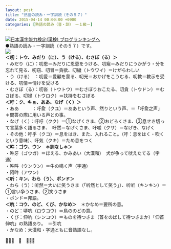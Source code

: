 ```yaml
---
layout: post
title: "熟語の読み・一字訓読（その５７）"
date: 2015-04-14 00:00:00 +0900
categories: [熟語の読み（音・訓）　ー１級－]
---
```


[![](/syuusyuu9701/assets/images/熟語の読み・一字訓読（その５７）-br_c_3028_1.gif)](http://blog.with2.net/link.php?1659096:3028 "日本漢字能力検定(漢検) ブログランキングへ")[日本漢字能力検定(漢検) ブログランキングへ](http://blog.with2.net/link.php?1659096:3028)  
●熟語の読み・一字訓読（その５７）です。  
![](/syuusyuu9701/assets/images/熟語の読み・一字訓読（その５７）-647deaf7d004a97dd62c53dea23946c0.jpg)  
**＜叨：トウ、みだり（に）、う（ける）、むさぼ（る）＞**  
・みだり（に）：叨恩＝みだりに恩恵をうける、叨窺＝みだりにうかがう・分を忘れて見る、叨窃、叨冒＝貪欲、叨穢（トウワイ）＝けがらわしい  
・う（ける）　：叨愛＝愛顧を蒙る、叨光＝おかげをこうむる、叨教＝教示を受ける、叨情＝情けを受ける  
・むさぼ（る）：叨沓（トウトウ）＝むさぼりおこたる、叨貪（トウドン）＝むさぼる、叨禄（トウロク）＝扶持をむさぼる  
**＜吁：ク、キョ、ああ、なげ（く）＞**  
・ああ　　　：吁兪（クユ）＝ああという声、然りという声、＝「吁兪之声」　＊問答の際に用いる声との事。  
・なげ（く）：吁吁（クク）＝①なげくさま、②おどろくさま、③息せき切って言葉多く語るさま、　吁然＝なげくさま、吁嗟（クサ）＝なげき、なげく  
・その他：吁乎（クコ）＝息をはき、また、入れること。（吁：息をはく・吹くという意味）、吁気（クキ）＝ため息をつく  
**＜吽：ゴウ、ウン　＊訓なし＊＞**  
・吽牙（ゴウガ）＝ほえる、かみあい（大漢和）　犬が争って吠えたてる（字通）  
・吽吽（ウンウン）＝牛の鳴く声（字通）  
・阿吽（アウン）  
**＜听：キン、わら（う）、ポンド＞**  
・わら（う）：听然＝大いに笑うさま（「听然として笑う」）、听听（キンキン）＝①言い争うさま、②笑うさま  
・ポンド＝邦語。  
**＜吭：コウ、のど、くび、かなめ＞**　＊かなめ＝要所の意。  
・のど：哢吭（ロウコウ）＝鳥ののどの意。  
・くび：伸吭（シンコウ）＝ものを待つさま（首をのばして待つさまか）「仰首伸吭」の熟語あり。　＝引吭  
・かなめ：大漢和・字通ともに音熟語なし。  
  
👋👋👋　🐑　👋👋👋  
  
  
  
  
  
  
  
  
  